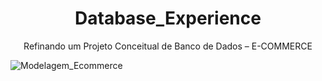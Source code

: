 # <div align="center">Database_Experience</div>

<div align="center"> Refinando um Projeto Conceitual de Banco de Dados – E-COMMERCE
</div>


![Modelagem_Ecommerce](https://user-images.githubusercontent.com/96344255/189793879-5286d0ea-e6a0-4226-8d9b-ad41b36d7f40.png)

